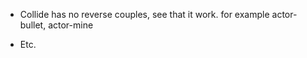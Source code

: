 * Collide has no reverse couples, see that it work.
  for example actor-bullet, actor-mine
  
* Etc.